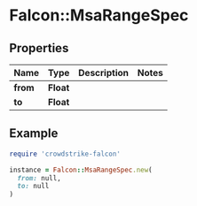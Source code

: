 # Falcon::MsaRangeSpec

## Properties

| Name | Type | Description | Notes |
| ---- | ---- | ----------- | ----- |
| **from** | **Float** |  |  |
| **to** | **Float** |  |  |

## Example

```ruby
require 'crowdstrike-falcon'

instance = Falcon::MsaRangeSpec.new(
  from: null,
  to: null
)
```

